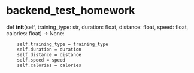 # backend_test_homework


def __init__(self,
                training_type: str,
                duration: float,
                distance: float,
                speed: float,
                calories: float) -> None:

        self.training_type = training_type
        self.duration = duration
        self.distance = distance
        self.speed = speed
        self.calories = calories